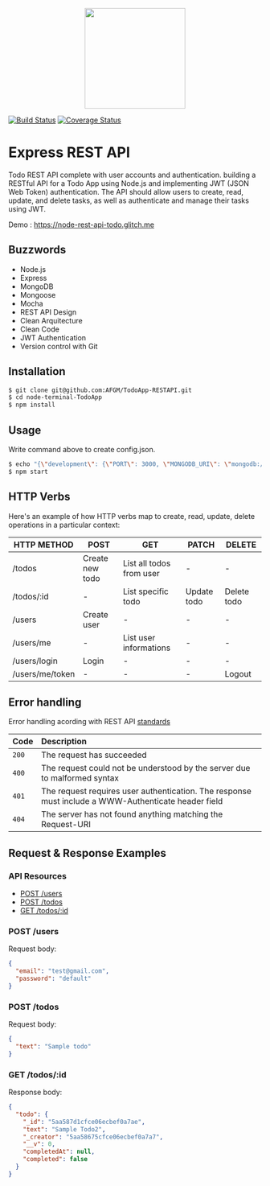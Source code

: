 <p align="center">
  <img width="200" src="https://camo.githubusercontent.com/fc61dcbdb7a6e49d3adecc12194b24ab20dfa25b/68747470733a2f2f692e636c6f756475702e636f6d2f7a6659366c4c376546612d3330303078333030302e706e67" />
</p>

[![Build Status](https://travis-ci.org/andremartingo/node-rest-api-todo.svg?branch=master)](https://travis-ci.org/AFGM/node-rest-api-todo)
[![Coverage Status](https://coveralls.io/repos/github/AFGM/node-rest-api-todo/badge.svg?branch=master)](https://coveralls.io/github/AFGM/node-rest-api-todo?branch=master)

# Express REST API

Todo REST API complete with user accounts and authentication.
 building a RESTful API for a Todo App using Node.js and implementing JWT (JSON Web Token)
authentication. The API should allow users to create, read, update, and delete tasks, as well as authenticate and manage their
tasks using JWT. 

Demo : https://node-rest-api-todo.glitch.me

## Buzzwords

* Node.js
* Express
* MongoDB
* Mongoose
* Mocha
* REST API Design
* Clean Arquitecture
* Clean Code
* JWT Authentication
* Version control with Git

## Installation

```bash
$ git clone git@github.com:AFGM/TodoApp-RESTAPI.git
$ cd node-terminal-TodoApp
$ npm install
```

## Usage

Write command above to create config.json.

```bash
$ echo "{\"development\": {\"PORT\": 3000, \"MONGODB_URI\": \"mongodb://localhost:27017/todoapp\",\"JWT_SECRET\": \"ultrasecret\"}}" >> server/config/config.json
$ npm start
```

## HTTP Verbs

Here's an example of how HTTP verbs map to create, read, update, delete operations in a particular context:

| HTTP METHOD     | POST            | GET                      | PATCH       | DELETE      |
| --------------- | --------------- | ------------------------ | ----------- | ----------- |
| /todos          | Create new todo | List all todos from user | -           | -           |
| /todos/:id      | -               | List specific todo       | Update todo | Delete todo |
| /users          | Create user     | -                        | -           | -           |
| /users/me       | -               | List user informations   | -           | -           |
| /users/login    | Login           | -                        | -           | -           |
| /users/me/token | -               | -                        | -           | Logout      |

## Error handling

Error handling acording with REST API [standards](http://www.restapitutorial.com/httpstatuscodes.html)

| Code  | Description                                                                                         |
| :---- | :-------------------------------------------------------------------------------------------------- |
| `200` | The request has succeeded                                                                           |
| `400` | The request could not be understood by the server due to malformed syntax                           |
| `401` | The request requires user authentication. The response must include a WWW-Authenticate header field |
| `404` | The server has not found anything matching the Request-URI                                          |

## Request & Response Examples

### API Resources

* [POST /users](#post-users)
* [POST /todos](#post-todos)
* [GET /todos/:id](#get-todosid)

### POST /users

Request body:

```json
{
  "email": "test@gmail.com",
  "password": "default"
}
```

### POST /todos

Request body:

```json
{
  "text": "Sample todo"
}
```

### GET /todos/:id

Response body:

```json
{
  "todo": {
    "_id": "5aa587d1cfce06ecbef0a7ae",
    "text": "Sample Todo2",
    "_creator": "5aa58675cfce06ecbef0a7a7",
    "__v": 0,
    "completedAt": null,
    "completed": false
  }
}
```

